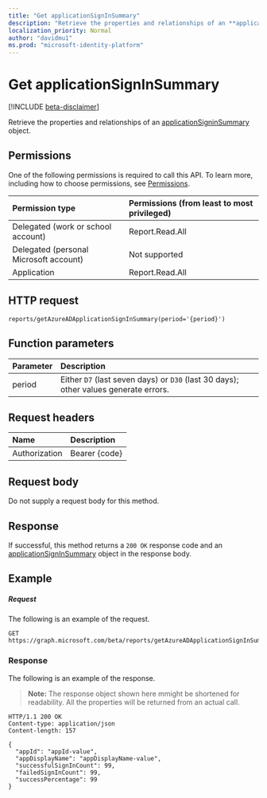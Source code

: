 ```yaml
---
title: "Get applicationSignInSummary"
description: "Retrieve the properties and relationships of an **applicationSigninSummary** object."
localization_priority: Normal
author: "davidmu1"
ms.prod: "microsoft-identity-platform"
---
```


# Get applicationSignInSummary

[!INCLUDE [beta-disclaimer](../../includes/beta-disclaimer.md)]

Retrieve the properties and relationships of an [applicationSigninSummary](../resources/applicationsigninsummary.md) object.

## Permissions
One of the following permissions is required to call this API. To learn more, including how to choose permissions, see [Permissions](/graph/permissions-reference.md).

|Permission type      | Permissions (from least to most privileged)              |
|:--------------------|:---------------------------------------------------------|
|Delegated (work or school account) | Report.Read.All |
|Delegated (personal Microsoft account) | Not supported   |
|Application | Report.Read.All | 

## HTTP request
<!-- { "blockType": "ignored" } -->
``` http
reports/getAzureADApplicationSignInSummary(period='{period}')
```

## Function parameters

| Parameter | Description |
|:----------|:----------|
| period | Either `D7` (last seven days) or `D30` (last 30 days); other values generate errors. |

## Request headers
| Name      |Description|
|:----------|:----------|
| Authorization | Bearer {code} |

## Request body
Do not supply a request body for this method.

## Response
If successful, this method returns a `200 OK` response code and an [applicationSignInSummary](../resources/applicationsigninsummary.md) object in the response body.

## Example

##### Request
The following is an example of the request.
<!-- {
  "blockType": "request",
  "name": "get_applicationsigninsummary"
}-->
```http
GET https://graph.microsoft.com/beta/reports/getAzureADApplicationSignInSummary(period='D7')
```
### Response
The following is an example of the response. 

>**Note:** The response object shown here mmight be shortened for readability. All the properties will be returned from an actual call.
<!-- {
  "blockType": "response",
  "truncated": true,
  "@odata.type": "microsoft.graph.applicationSignInSummary"
} -->
```http
HTTP/1.1 200 OK
Content-type: application/json
Content-length: 157

{
  "appId": "appId-value",
  "appDisplayName": "appDisplayName-value",
  "successfulSignInCount": 99,
  "failedSignInCount": 99,
  "successPercentage": 99
}
```

<!-- uuid: 8fcb5dbc-d5aa-4681-8e31-b001d5168d79
2015-10-25 14:57:30 UTC -->
<!-- {
  "type": "#page.annotation",
  "description": "Get applicationSignInSummary",
  "keywords": "",
  "section": "documentation",
  "tocPath": "",
  "suppressions": [
  ]
}-->
